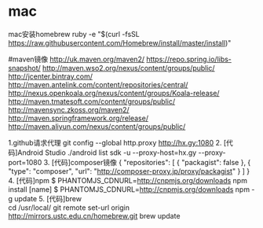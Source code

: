 # mac
mac安装homebrew
ruby -e "$(curl -fsSL https://raw.githubusercontent.com/Homebrew/install/master/install)"

#maven镜像
http://uk.maven.org/maven2/
https://repo.spring.io/libs-snapshot/
http://maven.wso2.org/nexus/content/groups/public/
http://jcenter.bintray.com/
http://maven.antelink.com/content/repositories/central/
http://nexus.openkoala.org/nexus/content/groups/Koala-release/
http://maven.tmatesoft.com/content/groups/public/
http://mavensync.zkoss.org/maven2/
http://maven.springframework.org/release/
http://maven.aliyun.com/nexus/content/groups/public/

1.github请求代理
git config --global http.proxy http://hx.gy:1080
2. [代码]Android Studio
./android list sdk -u --proxy-host=hx.gy --proxy-port=1080
3. [代码]composer镜像
{
    "repositories": [
        { "packagist": false },
        {
            "type": "composer",
            "url": "http://composer-proxy.jp/proxy/packagist"
        }
    ]
}
4. [代码]npm
$ PHANTOMJS_CDNURL=http://cnpmjs.org/downloads npm install [name]
$ PHANTOMJS_CDNURL=http://cnpmjs.org/downloads npm -g update
5. [代码]brew     
cd /usr/local/
git remote set-url origin http://mirrors.ustc.edu.cn/homebrew.git
brew update
